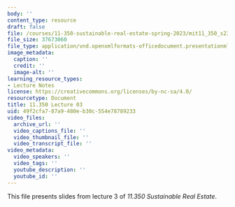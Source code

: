 ```yaml
---
body: ''
content_type: resource
draft: false
file: /courses/11-350-sustainable-real-estate-spring-2023/mit11_350_s23_lec03.pptx
file_size: 37673060
file_type: application/vnd.openxmlformats-officedocument.presentationml.presentation
image_metadata:
  caption: ''
  credit: ''
  image-alt: ''
learning_resource_types:
- Lecture Notes
license: https://creativecommons.org/licenses/by-nc-sa/4.0/
resourcetype: Document
title: 11.350 Lecture 03
uid: 49f2cfa7-87a9-480e-b30c-554e78789233
video_files:
  archive_url: ''
  video_captions_file: ''
  video_thumbnail_file: ''
  video_transcript_file: ''
video_metadata:
  video_speakers: ''
  video_tags: ''
  youtube_description: ''
  youtube_id: ''
---
```

This file presents slides from lecture 3 of *11.350 Sustainable Real Estate*.